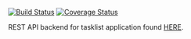 [![Build Status](https://travis-ci.org/Mavai/tasklist.svg?branch=master)](https://travis-ci.org/Mavai/tasklist)
[![Coverage Status](https://coveralls.io/repos/github/Mavai/tasklist/badge.svg?branch=master&service=github)](https://coveralls.io/github/Mavai/tasklist?branch=master)

REST API backend for tasklist application found [HERE](https://github.com/Mavai/tasklist-ui).
